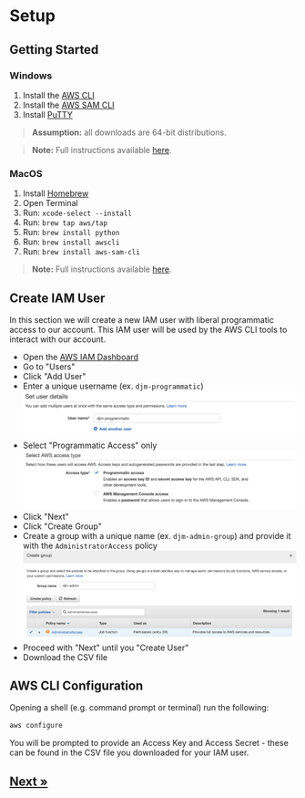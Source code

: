 # Setup

## Getting Started

### Windows

1. Install the [AWS CLI](https://s3.amazonaws.com/aws-cli/AWSCLI64PY3.msi)
2. Install the [AWS SAM CLI](https://github.com/awslabs/aws-sam-cli/releases/latest/download/AWS_SAM_CLI_64_PY3.msi)
3. Install [PuTTY](https://the.earth.li/~sgtatham/putty/latest/w64/putty-64bit-0.72-installer.msi)

> **Assumption:** all downloads are 64-bit distributions.

> **Note:** Full instructions available [here](https://docs.aws.amazon.com/serverless-application-model/latest/developerguide/serverless-sam-cli-install-windows.html).

### MacOS

1. Install [Homebrew](https://brew.sh/)
2. Open Terminal
3. Run: `xcode-select --install`
4. Run: `brew tap aws/tap`
5. Run: `brew install python`
6. Run: `brew install awscli`
7. Run: `brew install aws-sam-cli`

> **Note:** Full instructions available [here](https://docs.aws.amazon.com/serverless-application-model/latest/developerguide/serverless-sam-cli-install-mac.html).

## Create IAM User

In this section we will create a new IAM user with liberal programmatic access to our account. This IAM user will be used by the AWS CLI tools to interact with our account.

* Open the [AWS IAM Dashboard](https://console.aws.amazon.com/iam/home?region=us-east-2#/home)
* Go to "Users"
* Click "Add User"
* Enter a unique username (ex. `djm-programmatic`)
![Username example](./assets/username.png "Username")
* Select "Programmatic Access" only
![Access type example](./assets/access-type.png "Access type")
* Click "Next"
* Click "Create Group"
* Create a group with a unique name (ex. `djm-admin-group`) and provide it with the `AdministratorAccess` policy
![Group example](./assets/group.png "Group")
* Proceed with "Next" until you "Create User"
* Download the CSV file

## AWS CLI Configuration

Opening a shell (e.g. command prompt or terminal) run the following:

```bash
aws configure
```

You will be prompted to provide an Access Key and Access Secret - these can be found in the CSV file you downloaded for your IAM user.

## [Next »](../01_Buckets/README.md)
